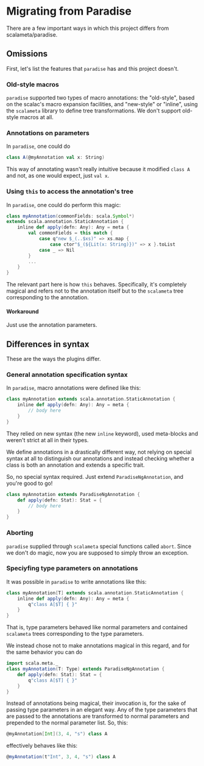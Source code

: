 Migrating from Paradise
=======================

There are a few important ways in which this project differs from
scalameta/paradise.

Omissions
---------

First, let's list the features that `paradise` has and this project doesn't.

### Old-style macros

`paradise` supported two types of macro annotations: the "old-style", based on
the scalac's macro expansion facilities, and "new-style" or "inline", using the
`scalameta` library to define tree transformations. We don't support old-style
macros at all.

### Annotations on parameters

In `paradise`, one could do
```scala
class A(@myAnnotation val x: String)
```
This way of annotating wasn't really intuitive because it modified `class A`
and not, as one would expect, just `val x`.

### Using `this` to access the annotation's tree

In `paradise`, one could do perform this magic:

```scala
class myAnnotation(commonFields: scala.Symbol*)
extends scala.annotation.StaticAnnotation {
    inline def apply(defn: Any): Any = meta {
        val commonFields = this match {
            case q"new $_(..$xs)" => xs.map {
                case ctor"$_(${Lit(x: String)})" => x }.toList
            case _ => Nil
        }
        ...
    }
}
```

The relevant part here is how `this` behaves. Specifically, it's completely
magical and refers not to the annotation itself but to the `scalameta` tree
corresponding to the annotation.

#### Workaround

Just use the annotation parameters.

Differences in syntax
---------------------

These are the ways the plugins differ.

### General annotation specification syntax

In `paradise`, macro annotations were defined like this:

```scala
class myAnnotation extends scala.annotation.StaticAnnotation {
    inline def apply(defn: Any): Any = meta {
        // body here
    }
}
```

They relied on new syntax (the new `inline` keyword), used meta-blocks and
weren't strict at all in their types.

We define annotations in a drastically different way, not relying on
special syntax at all to distinguish our annotations and instead checking
whether a class is both an annotation and extends a specific trait.

So, no special syntax required. Just extend `ParadiseNgAnnotation`, and
you're good to go!

```scala
class myAnnotation extends ParadiseNgAnnotation {
    def apply(defn: Stat): Stat = {
        // body here
    }
}
```

### Aborting

`paradise` supplied through `scalameta` special functions called `abort`.
Since we don't do magic, now you are supposed to simply throw an exception.

### Speciyfing type parameters on annotations

It was possible in `paradise` to write annotations like this:

```scala
class myAnnotation[T] extends scala.annotation.StaticAnnotation {
    inline def apply(defn: Any): Any = meta {
        q"class A[$T] { }"
    }
}
```

That is, type parameters behaved like normal parameters and contained
`scalameta` trees corresponding to the type parameters.

We instead chose not to make annotations magical in this regard, and
for the same behavior you can do

```scala
import scala.meta._
class myAnnotation(T: Type) extends ParadiseNgAnnotation {
    def apply(defn: Stat): Stat = {
        q"class A[$T] { }"
    }
}
```

Instead of annotations being magical, their invocation is, for the sake of
passing type parameters in an elegant way. Any of the type parameters that are
passed to the annotations are transformed to normal parameters and prepended to
the normal parameter list. So, this:

```scala
@myAnnotation[Int](3, 4, "s") class A
```

effectively behaves like this:

```scala
@myAnnotation(t"Int", 3, 4, "s") class A
```
